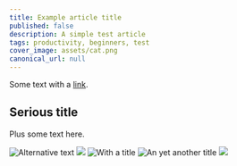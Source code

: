 ```yaml
---
title: Example article title
published: false
description: A simple test article
tags: productivity, beginners, test
cover_image: assets/cat.png
canonical_url: null
---
```


Some text with a [link](https://code.visualstudio.com).

## Serious title

Plus some text here.

![Alternative text](./assets/cat.png)
![ ](/assets/cat.png)
![](assets/cat.png 'With a title' )
![](oups/../cat.png "An yet another title")
![  ](hhttps://avatars1.githubusercontent.com/u/593151?s=60&u=1c9af313e0b0d4cd7a1c4a20f309357054b28677&v=4  )
